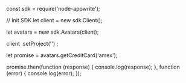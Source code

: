 const sdk = require('node-appwrite');

// Init SDK
let client = new sdk.Client();

let avatars = new sdk.Avatars(client);

client
    .setProject('')
;

let promise = avatars.getCreditCard('amex');

promise.then(function (response) {
    console.log(response);
}, function (error) {
    console.log(error);
});